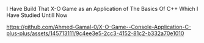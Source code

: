 I Have Build That X-O Game as an Application of The Basics Of C++ Which I Have Studied Untill Now


https://github.com/Ahmed-Gamal-0/X-O-Game--Console-Application-C-plus-plus/assets/145713111/9c4ee3e5-2cc3-4152-81c2-b332a70e1010

